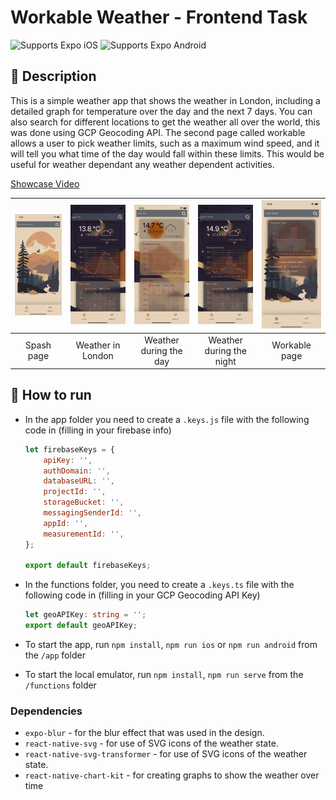 # Workable Weather - Frontend Task

<p>
  <!-- iOS -->
  <img alt="Supports Expo iOS" longdesc="Supports Expo iOS" src="https://img.shields.io/badge/iOS-4630EB.svg?style=flat-square&logo=APPLE&labelColor=999999&logoColor=fff" />
  <!-- Android -->
  <img alt="Supports Expo Android" longdesc="Supports Expo Android" src="https://img.shields.io/badge/Android-4630EB.svg?style=flat-square&logo=ANDROID&labelColor=A4C639&logoColor=fff" />
</p>

## 🔮 Description

This is a simple weather app that shows the weather in London, including a detailed graph for temperature over the day and the next 7 days. You can also search for different locations to get the weather all over the world, this was done using GCP Geocoding API. The second page called workable allows a user to pick weather limits, such as a maximum wind speed, and it will tell you what time of the day would fall within these limits. This would be useful for weather dependant any weather dependent activities.

[Showcase Video](readme/Showcase.mov "~1min .mov")

| ![1695498854667](image/README/1695498854667.png) | ![1695498862623](image/README/1695498862623.png) | ![1695498869513](image/README/1695498869513.png) | ![1695498875399](image/README/1695498875399.png) | ![1695498881922](image/README/1695498881922.png) |
| :--------------------------------------------: | :--------------------------------------------: | :--------------------------------------------: | :--------------------------------------------: | :--------------------------------------------: |
|                   Spash page                   |               Weather in London               |             Weather during the day             |            Weather during the night            |                 Workable page                 |

## 🚀 How to run

- In the app folder you need to create a `.keys.js` file with the following code in (filling in your firebase info)

  ```javascript
  let firebaseKeys = {
      apiKey: '',
      authDomain: '',
      databaseURL: '',
      projectId: '',
      storageBucket: '',
      messagingSenderId: '',
      appId: '',
      measurementId: '',
  };

  export default firebaseKeys;
  ```
- In the functions folder, you need to create a `.keys.ts` file with the following code in (filling in your GCP Geocoding API Key)

  ```typescript
  let geoAPIKey: string = '';
  export default geoAPIKey;
  ```
- To start the app, run `npm install`, `npm run ios` or `npm run android` from the `/app` folder
- To start the local emulator, run `npm install`, `npm run serve` from the `/functions` folder

### Dependencies

* `expo-blur` - for the blur effect that was used in the design.
* `react-native-svg` - for use of SVG icons of the weather state.
* `react-native-svg-transformer` - for use of SVG icons of the weather state.
* `react-native-chart-kit` - for creating graphs to show the weather over time
